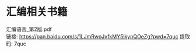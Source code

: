 # 汇编相关书籍


汇编语言_第2版.pdf  
链接: https://pan.baidu.com/s/1LJmRwoJvfkMY5lkynQOeZg?pwd=7quc 提取码: 7quc























